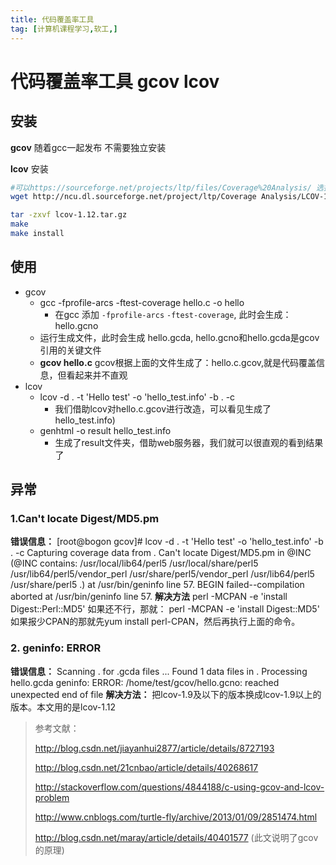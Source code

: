 ```yaml
---
title: 代码覆盖率工具
tag: [计算机课程学习,软工,]
---
```

# 代码覆盖率工具 gcov lcov

## 安装

**gcov** 随着gcc一起发布 不需要独立安装

**lcov** 安装

```sh
#可以https://sourceforge.net/projects/ltp/files/Coverage%20Analysis/ 选择版本
wget http://ncu.dl.sourceforge.net/project/ltp/Coverage Analysis/LCOV-1.12/lcov-1.12.tar.gz

tar -zxvf lcov-1.12.tar.gz 
make
make install
```

## 使用

* gcov
  * gcc -fprofile-arcs -ftest-coverage hello.c -o hello 
    * 在gcc 添加 `-fprofile-arcs` `-ftest-coverage`, 此时会生成：hello.gcno
  * 运行生成文件，此时会生成  hello.gcda, hello.gcno和hello.gcda是gcov引用的关键文件
  * **gcov hello.c**  gcov根据上面的文件生成了：hello.c.gcov,就是代码覆盖信息，但看起来并不直观
* lcov
  * lcov -d . -t 'Hello test' -o 'hello_test.info' -b . -c
    * 我们借助lcov对hello.c.gcov进行改造，可以看见生成了hello_test.info)
  * genhtml -o result hello_test.info
    * 生成了result文件夹，借助web服务器，我们就可以很直观的看到结果了

## 异常

### 1.Can't locate Digest/MD5.pm
**错误信息：**
[root@bogon gcov]# lcov -d . -t 'Hello test' -o 'hello_test.info' -b . -c
Capturing coverage data from .
Can't locate Digest/MD5.pm in @INC (@INC contains: /usr/local/lib64/perl5 /usr/local/share/perl5 /usr/lib64/perl5/vendor_perl /usr/share/perl5/vendor_perl /usr/lib64/perl5 /usr/share/perl5 .) at /usr/bin/geninfo line 57.
BEGIN failed--compilation aborted at /usr/bin/geninfo line 57.
**解决方法**
perl -MCPAN -e 'install Digest::Perl::MD5'
如果还不行，那就：
perl -MCPAN -e 'install Digest::MD5'
如果报少CPAN的那就先yum install perl-CPAN，然后再执行上面的命令。

### 2. geninfo: ERROR
**错误信息：**
Scanning . for .gcda files ...
Found 1 data files in .
Processing hello.gcda
geninfo: ERROR: /home/test/gcov/hello.gcno: reached unexpected end of file
**解决方法：**
把lcov-1.9及以下的版本换成lcov-1.9以上的版本。本文用的是lcov-1.12

> 参考文献：
>
> http://blog.csdn.net/jiayanhui2877/article/details/8727193
>
> http://blog.csdn.net/21cnbao/article/details/40268617
>
> http://stackoverflow.com/questions/4844188/c-using-gcov-and-lcov-problem
>
> http://www.cnblogs.com/turtle-fly/archive/2013/01/09/2851474.html
>
> http://blog.csdn.net/maray/article/details/40401577  (此文说明了gcov的原理)
>
>  	

